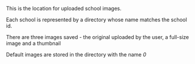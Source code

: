 This is the location for uploaded school images.

Each school is represented by a directory whose name matches the 
school id.

There are three images saved - the original uploaded by the user, a full-size 
image and a thumbnail

Default images are stored in the directory with the name *0*
